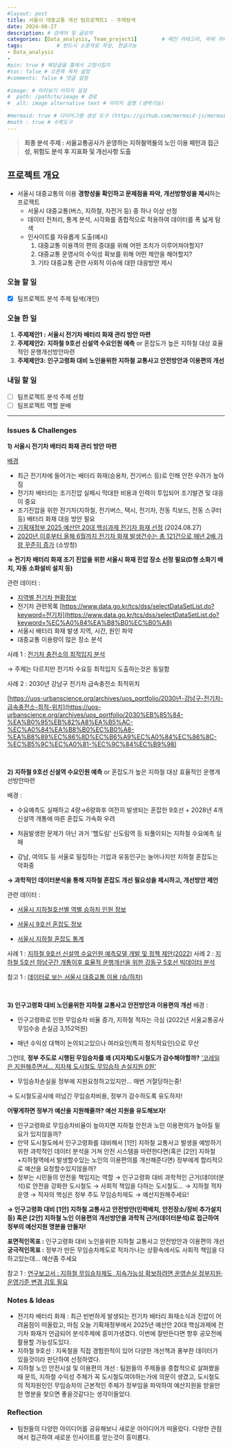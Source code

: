 ```yaml
---
#layout: post
title: 서울시 대중교통 개선 팀프로젝트1 - 주제탐색
date: 2024-08-27
description: # 검색어 및 글요약
categories: [Data_analysis, Team_project1]        # 메인 카테고리, 하위 카테고리(생략가능)
tags:           # 반드시 소문자로 작성, 한글가능
- Data_analysis
- 
#pin: true # 해당글을 홈에서 고정시킬지
#toc: false # 오른쪽 목차 설정
#comments: false # 댓글 설정

#image: # 미리보기 이미지 설정
#  path: /path/to/image # 경로
#  alt: image alternative text # 이미지 설명 (생략가능)

#mermaid: true # 다이어그램 생성 도구 (https://github.com/mermaid-js/mermaid)
#math : true # 수학도구
---
```

> **최종 분석 주제 : 서울교통공사가 운영하는 지하철역들의 노인 이용 패턴과 접근성, 위험도 분석 후 지표화 및 개선사항 도출**


## 프로젝트 개요

- 서울시 대중교통의 이용 **경향성을 확인하고 문제점을 파악, 개선방향성을 제시**하는 프로젝트
    - 서울시 대중교통(버스, 지하철, 자전거 등) 중 하나 이상 선정
    - 데이터 전처리, 통계 분석, 시각화를 종합적으로 적용하여 데이터를 폭 넓게 탐색
    - 인사이트를 자유롭게 도출(예시)  
        1. 대중교통 이용객의 편의 증대를 위해 어떤 조치가 이루어져야할지?
        2. 대중교통 운영사의 수익성 확보를 위해 어떤 제안을 해야할지?
        3. 기타 대중교통 관련 사회적 이슈에 대한 대응방안 제시


### 오늘 할 일

- [x]  팀프로젝트 분석 주제 탐색(개인)

### 오늘 한 일

1. **주제제안1 :** **서울시 전기차 배터리 화재 관리 방안 마련**
2. **주제제안2:** **지하철 9호선 신설역 수요인원 예측** or 혼잡도가 높은 지하철 대상 효율적인 운행개선방안마련
3. **주제제안3:** **인구고령화 대비 노인을위한 지하철 교통사고 안전방안과 이용편의 개선**

### 내일 할 일

- [ ]  팀프로젝트 분석 주제 선정
- [ ]  팀프로젝트 역할 분배

---

### Issues & Challenges

**1) 서울시 전기차 배터리 화재 관리 방안 마련**

[배경](https://n.news.naver.com/mnews/article/031/0000851354)

- 최근 전기차에 들어가는 배터리 화재(승용차, 전기버스 등)로 인해 안전 우려가 높아짐
- 전기차 배터리는 조기진압 실패시 막대한 비용과 인력이 투입되어 조기발견 및 대응이 중요
- 조기진압을 위한 전기차(지하철, 전기버스, 택시, 전기차, 전동 킥보드, 전동 스쿠터 등) 배터리 화재 대응 방안 필요
- [기획재정부 2025 예산안 20대 핵심과제 전기차 화재 선정](https://eiec.kdi.re.kr/policy/materialView.do?num=256373&pg=&pp=&device=&search_txt=&topic=&type=&depth1=&depth2=) (2024.08.27)
- [2020년 이후부터 올해 6월까지 전기차 화재 발생건수는 총 121건으로 매년 2배 가량 꾸준히 증가](https://www.nfa.go.kr/nfa/news/pressrelease/press/?boardId=bbs_0000000000000010&mode=view&cntId=1915&category=&pageIdx=%20%20%20%20%20%20%20%20%20%20%20%20%20%20%20%208&searchCondition=&searchKeyword=) (소방청)

**→ 전기차 배터리 화재 조기 진압을 위한 서울시 화재 진압 장소 선정 필요(D형 소화기 배치, 자동 소화설비 설치 등)**

관련 데이터 :

- [지역별 전기차 현황정보](https://www.data.go.kr/data/15039554/fileData.do)
- 전기차 관련목록 [https://www.data.go.kr/tcs/dss/selectDataSetList.do?keyword=전기차](https://www.data.go.kr/tcs/dss/selectDataSetList.do?keyword=%EC%A0%84%EA%B8%B0%EC%B0%A8)
- 서울시 배터리 화재 발생 지역, 시간, 원인 파악
- 대중교통 이용량이 많은 장소 분석

사례 1 : [전기차 충전소의 최적입지 분석](https://bigdata.seoul.go.kr/noti/selectNoti.do?r_id=P260&bbs_seq=628&ac_type=A4&sch_type=&sch_text=&currentPage=1)

→ 주제는 다르지만 전기차 수요등 최적입지 도출하는것은 동일함

사례 2 : 2030년 강남구 전기차 급속충전소 최적위치

[https://uos-urbanscience.org/archives/uos_portfolio/2030년-강남구-전기차-급속충전소-최적-위치](https://uos-urbanscience.org/archives/uos_portfolio/2030%EB%85%84-%EA%B0%95%EB%82%A8%EA%B5%AC-%EC%A0%84%EA%B8%B0%EC%B0%A8-%EA%B8%89%EC%86%8D%EC%B6%A9%EC%A0%84%EC%86%8C-%EC%B5%9C%EC%A0%81-%EC%9C%84%EC%B9%98)

<br>

 **2) 지하철 9호선 신설역 수요인원 예측** or 혼잡도가 높은 지하철 대상 효율적인 운행개선방안마련

배경 :

- 수요예측도 실패하고 4량→6량화후 여전히 발생되는 혼잡한 9호선 + 2028년 4개 신설역 개통에 따른 혼잡도 가속화 우려

- 처음발생한 문제가 아닌 과거 '헬도림' 신도림역 등 되풀이되는 지하철 수요예측 실패
- 강남, 여의도 등 서울로 밀집하는 기업과 유동인구는 늘어나지만 지하철 혼잡도는 악화중

**→ 과학적인 데이터분석을 통해 지하철 혼잡도 개선 필요성을 제시하고, 개선방안 제언**

관련 데이터 :

 - [서울시 지하철호선별 역별 승하차 인원 정보](https://data.seoul.go.kr/dataList/OA-12914/S/1/datasetView.do)

 - [서울시 9호선 혼잡도 정보](https://data.seoul.go.kr/dataList/OA-22197/F/1/datasetView.do)

 - [서울시 지하철 혼잡도 통계](https://data.seoul.go.kr/dataList/262/S/2/datasetView.do#)

사례 1 : [지하철 9호선 신설역 수요인원 예측모델 개발 및 정책 제안(2022)](https://bigdata.seoul.go.kr/noti/selectNoti.do?r_id=P260&bbs_seq=615&ac_type=A1&sch_type=&sch_text=&currentPage=2)
사례 2 : [지하철 5호선 하남구간 개통이후 효율적 운행개선을 위한 강동구 5호선 빅데이터 분석](https://bigdata.seoul.go.kr/noti/selectNoti.do?r_id=P260&bbs_seq=619&ac_type=A4&sch_type=&sch_text=&currentPage=2)

참고 1 : [데이터로 보는 서울시 대중교통 이용 (승/하차)](https://www.bigdata-map.kr/datastory/traffic/seoul)

<br>

**3) 인구고령화 대비 노인을위한 지하철 교통사고 안전방안과 이용편의 개선**
배경 :

- 인구고령화로 인한 무임승차 비율 증가, 지하철 적자는 극심 (2022년 서울교통공사 무임수송 손실금 3,152억원)

- 매년 수익성 대책이 논의되고있으나 여러요인(특히 정치적요인)으로 무산

그런데, **정부 주도로 시행된 무임승차를 왜 (지자체)도시철도가 감수해야할까?**
['코레일은 지원해주면서... 지자체 도시철도 무임승차 손실지원 0원'](https://n.news.naver.com/mnews/article/015/0004954512?sid=102)

- 무임승차손실을 정부에 지원요청하고있지만... 매번 거절당하는중!

→ 도시철도공사에 떠넘긴 무임승차비용, 정부가 감수하도록 유도하자!

**어떻게하면 정부가 예산을 지원해줄까? 예산 지원을 유도해보자!**

- 인구고령화로 무임승차비율이 높아지면 지하철 안전과 노인 이용편의가 높아질 필요가 있지않을까?
- 만약 도시철도에서 인구고령화를 대비해서 [1안] 지하철 교통사고 발생을 예방하기 위한 과학적인 데이터 분석을 거쳐 안전 시스템을 마련한다면(혹은 [2안] 지하철+지하철역에서 발생할수있는 노인의 이용편의를 개선해준다면) 정부에게 합리적으로 예산을 요청할수있지않을까?
- 정부는 시민들의 안전을 책임지는 역할 → 인구고령화 대비 과학적인 근거(데이터분석)로 안전을 강화한 도시철도 → 사회적 책임을 다하는 도시철도... → 지하철 적자운영 → 적자의 핵심은 정부 주도 무임승차제도 → 예산지원해주세요!

**→ 인구고령화 대비 [1안] 지하철 교통사고 안전방안(인력배치, 안전장소/장비 추가설치 등) 혹은 [2안] 지하철 노인 이용편의 개선방안을 과학적 근거(데이터분석)로 접근하여 정부의 예산지원 명분을 만들자!**

**표면적인목표 :** 인구고령화 대비 노인을위한 지하철 교통사고 안전방안과 이용편의 개선
**궁극적인목표 :** 정부가 만든 무임승차제도로 적자가나는 상황속에서도 사회적 책임을 다하고있는데... 예산좀 주세요

참고 1 : [연구보고서 : 지하철 무임승차제도, 지속가능성 확보하려면 운영손실 정부지원·운영기준 변경 검토 필요](https://www.si.re.kr/node/65055)

### Notes & Ideas

- 전기차 배터리 화재 : 최근 빈번하게 발생되는 전기차 배터리 화재소식과 진압이 어려움점이 떠올랐고, 마침 오늘 기획재정부에서 2025년 예산안 20대 핵심과제에 전기차 화재가 언급되어 분석주제에 흥미가생겼다. 이번에 잘만든다면 향후 공모전에 활용할 가능성도있다.
- 지하철 9호선 : 지옥철을 직접 경험한적이 있어 다양한 개선책과 풍부한 데이터가 있을것이라 판단하여 선정하였다.
- 지하철 노인 안전시설 및 이용편의 개선 : 팀원들의 주제들을 종합적으로 살펴봤을때 문득, 지하철 수익성 주체가 꼭 도시철도여야하는가에 의문이 생겼고, 도시철도의 적자원인인 무임승차의 근본적인 주체가 정부임을 파악하여 예산지원을 받을만한 명분을 찾으면 좋을것같다는 생각이들었다.

### Reflection

- 팀원들의 다양한 아이디어를 공유해보니 새로운 아이디어가 떠올랐다. 다양한 관점에서 접근하여 새로운 인사이트를 얻는것이 흥미롭다.